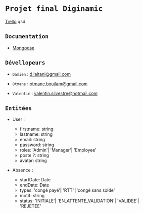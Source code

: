 # `Projet final Diginamic`

[Trello](https://trello.com/b/n3ftyVDE/projet-final)
qsd

## `Documentation`

-   [Mongoose](https://mongoosejs.com/docs/guide.html)

## `Dévellopeurs`

-   `Damien` : d.laitani@gmail.com

-   `Otmane` : otmane.boujlam@gmail.com

-   `Valentin` : valentin.silvestre@hotmail.com

## `Entitées`

-   User :

    -   firstname: string
    -   lastname: string
    -   email: string
    -   password: string
    -   roles: 'Admin'| 'Manager'| 'Employee'
    -   poste ?: string
    -   avatar: string

-   Absence :
    -   startDate: Date
    -   endDate: Date
    -   types: 'congé payé'| 'RTT' |'congé sans solde'
    -   motif: string
    -   status: 'INITIALE'| 'EN_ATTENTE_VALIDATION'| 'VALIDEE'| 'REJETEE'

